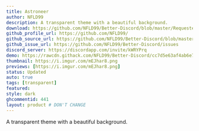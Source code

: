 ```yaml
---
title: Astroneer
author: NFLD99
description: A transparent theme with a beautiful background.
download: https://github.com/NFLD99/Better-Discord/blob/master/Requested/Updated/Astroneer.theme.css
github_profile_url: https://github.com/NFLD99/
github_source_url: https://github.com/NFLD99/Better-Discord/blob/master/Requested/Updated/Astroneer.theme.css
github_issue_url: https://github.com/NFLD99/Better-Discord/issues
discord_server: https://discordapp.com/invite/kWRYPrq
demo: https://rawcdn.githack.com/NFLD99/Better-Discord/cc7d5e63af4ab6e7f4781c460920ec9472662090/Requested/Updated/Astroneer.theme.css
thumbnail: https://i.imgur.com/mEJhar8.png
previews: [https://i.imgur.com/mEJhar8.png]
status: Updated
auto: true
tags: [transparent]
featured: 
style: dark
ghcommentid: 441
layout: product # DON'T CHANGE
---
```

A transparent theme with a beautiful background.